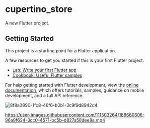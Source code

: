 # cupertino_store

A new Flutter project.

## Getting Started

This project is a starting point for a Flutter application.

A few resources to get you started if this is your first Flutter project:

- [Lab: Write your first Flutter app](https://docs.flutter.dev/get-started/codelab)
- [Cookbook: Useful Flutter samples](https://docs.flutter.dev/cookbook)

For help getting started with Flutter development, view the
[online documentation](https://docs.flutter.dev/), which offers tutorials,
samples, guidance on mobile development, and a full API reference.

![8f8a0890-1fc8-46f6-b0b1-3c9f9d8942d4](https://user-images.githubusercontent.com/111503264/188660450-e54fbc1d-8d39-47c6-b95b-e7d3bc082605.png)

https://user-images.githubusercontent.com/111503264/188660606-96a9f624-3cc0-4571-bc5b-d827a58dee8a.mp4
